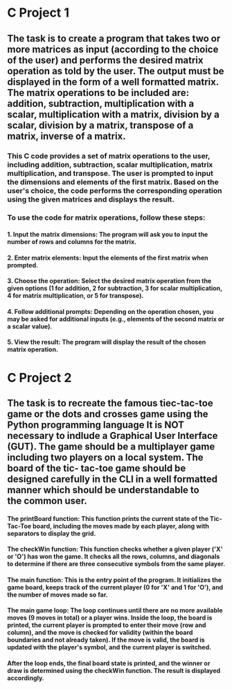 # C Project 1
## The task is to create a program that takes two or more matrices as input (according to the choice of the user) and performs the desired matrix operation as told by the user. The output must be displayed in the form of a well formatted matrix. The matrix operations to be included are: addition, subtraction, multiplication with a scalar, multiplication with a matrix, division by a scalar, division by a matrix, transpose of a matrix, inverse of a matrix.
### This C code provides a set of matrix operations to the user, including addition, subtraction, scalar multiplication, matrix multiplication, and transpose. The user is prompted to input the dimensions and elements of the first matrix. Based on the user's choice, the code performs the corresponding operation using the given matrices and displays the result.
### To use the code for matrix operations, follow these steps:
#### 1. Input the matrix dimensions: The program will ask you to input the number of rows and columns for the matrix.
#### 2. Enter matrix elements: Input the elements of the first matrix when prompted.
#### 3. Choose the operation: Select the desired matrix operation from the given options (1 for addition, 2 for subtraction, 3 for scalar multiplication, 4 for matrix multiplication, or 5 for transpose).
#### 4. Follow additional prompts: Depending on the operation chosen, you may be asked for additional inputs (e.g., elements of the second matrix or a scalar value).
#### 5. View the result: The program will display the result of the chosen matrix operation.

# C Project 2
## The task is to recreate the famous tiec-tac-toe game or the dots and crosses game using the Python programming language It is NOT necessary to indlude a Graphical User Interface (GUT). The game should be a multiplayer game including two players on a local system. The board of the tic- tac-toe game should be designed carefully in the CLI in a well formatted manner which should be understandable to the common user. 
#### The printBoard function: This function prints the current state of the Tic-Tac-Toe board, including the moves made by each player, along with separators to display the grid.
#### The checkWin function: This function checks whether a given player ('X' or 'O') has won the game. It checks all the rows, columns, and diagonals to determine if there are three consecutive symbols from the same player.
#### The main function: This is the entry point of the program. It initializes the game board, keeps track of the current player (0 for 'X' and 1 for 'O'), and the number of moves made so far.
#### The main game loop: The loop continues until there are no more available moves (9 moves in total) or a player wins. Inside the loop, the board is printed, the current player is prompted to enter their move (row and column), and the move is checked for validity (within the board boundaries and not already taken). If the move is valid, the board is updated with the player's symbol, and the current player is switched.
#### After the loop ends, the final board state is printed, and the winner or draw is determined using the checkWin function. The result is displayed accordingly.
